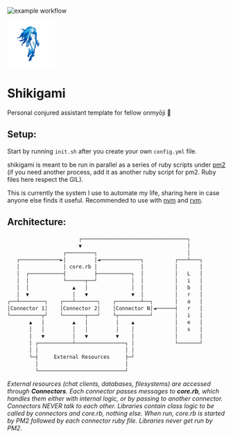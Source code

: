 ![example workflow](https://github.com/Ifiht/Shikigami/actions/workflows/ruby.yml/badge.svg)
  
<img src="https://raw.githubusercontent.com/Ifiht/Shikigami/main/resources/Ice_Spirit_by_Rasgar.png" width="109" height="109">

# Shikigami
Personal conjured assistant template for fellow onmyōji :bookmark:

## Setup:
Start by running `init.sh` after you create your own `config.yml` file.

shikigami is meant to be run in parallel as a series of ruby scripts under [pm2](https://pm2.keymetrics.io/) (if you need another process, add it as another ruby script for pm2. Ruby files here respect the GIL).

This is currently the system I use to automate my life, sharing here in case anyone else finds it useful. Recommended to use with [nvm](https://github.com/nvm-sh/nvm) and [rvm](https://github.com/rvm/rvm).

## Architecture:
```
                       ┌──────────────────────────────────┐
                       ▼                                  │
                  ┌─────────┐                             │
   ┌─────────────►│         │◄─────────────┐          ┌───┴───┐
   │              │ core.rb │              │          │       │
   │  ┌───────────┤         ├───────────┐  │          │   L   │
   │  │           └──────┬──┘           │  │          │   i   │
   │  │              ▲   │              │  │          │   b   │
   │  ▼              │   ▼              ▼  │          │   r   │
┌──┴────────┐    ┌───┴───────┐    ┌────────┴──┐       │   a   │
│Connector 1│    │Connector 2│    │Connector N│◄──────┤   r   │
└──────────┬┘    └───────┬───┘    └┬──────────┘       │   i   │
       ▲   │         ▲   │         │    ▲             │   e   │
       │   │         │   │         │    │             │   s   │
       │   ▼         │   ▼         ▼    │             │       │
       │ ┌───────────┴────────────────┐ │             └───────┘
       │ │                            │ │
       └─┤     External Resources     ├─┘
         │                            │
         └────────────────────────────┘
```
_External resources (chat clients, databases, filesystems) are accessed through **Connectors**. Each connector passes messages to **core.rb**, which handles them either with internal logic, or by passing to another connector. Connectors NEVER talk to each other. Libraries contain class logic to be called by connectors and core.rb, nothing else._
_When run, core.rb is started by PM2 followed by each connector ruby file. Libraries never get run by PM2._
